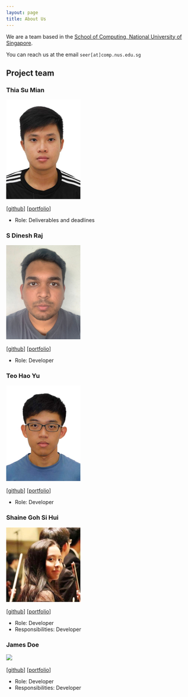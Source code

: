 ```yaml
---
layout: page
title: About Us
---
```


We are a team based in the [School of Computing, National University of Singapore](http://www.comp.nus.edu.sg).

You can reach us at the email `seer[at]comp.nus.edu.sg`

## Project team

### Thia Su Mian

<img src="images/tsumian.png" width="200px">

[[github](https://github.com/tsumian)]
[[portfolio](team/tsumian.md)]

* Role: Deliverables and deadlines


### S Dinesh Raj

<img src="images/dineshraj555.png" width="200px">

[[github](http://github.com/dineshraj555)]
[[portfolio](team/dineshraj555.md)]

* Role: Developer


### Teo Hao Yu

<img src="images/tobihy.png" width="200px">

[[github](http://github.com/tobihy)] 
[[portfolio](team/tobihy.md)]

* Role: Developer


### Shaine Goh Si Hui

<img src="images/soloplxya.png" width="200px">

[[github](http://github.com/soloplxya)]
[[portfolio](team/soloplxya.md)]

* Role: Developer
* Responsibilities: Developer 


### James Doe

<img src="images/johndoe.png" width="200px">

[[github](http://github.com/johndoe)]
[[portfolio](team/johndoe.md)]

* Role: Developer
* Responsibilities: Developer
